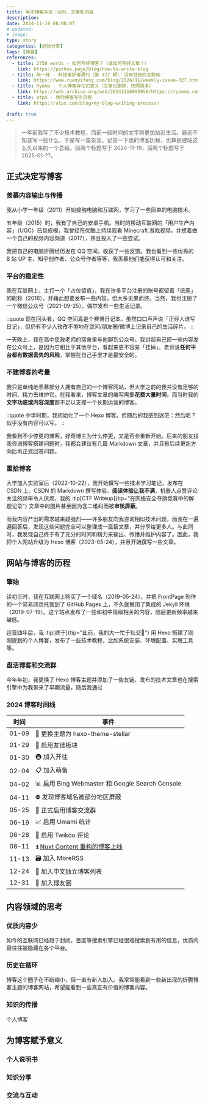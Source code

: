 ```yaml
---
title: 年末博客杂谈：动力、文章和内容
description:
date: 2024-11-19 08:08:07
# updated:
# image:
type: story
categories: [经验分享]
tags: [博客]
references:
  - title: 2750 words - 如何写好博客？（或如何写好文章？）
    link: https://pathos.page/blog/how-to-write-blog
  - title: 阮一峰 - 科技爱好者周刊（第 327 期）：没有链接的互联网
    link: https://www.ruanyifeng.com/blog/2024/11/weekly-issue-327.html
  - title: Ryoma - 个人博客存在的意义（文章已删除，快照版本）
    link: https://web.archive.org/web/20241116095958/https://ryooma.com/blog/why-start-personal-blogging/
  - title: atpX - 我的博客写作流程
    link: https://atpx.com/blog/my-blog-writing-process/

draft: true
---
```


> 一年前我写了不少技术教程，而前一段时间的文字则更加贴近生活。最近不知该写一些什么，于是写一篇杂谈，记录一下我的博客历程，也算是建站这么久以来的一个总结。前两个标题写于 2024-11-19，后两个标题写于 2025-01-??。

## 正式决定写博客

### 羡慕内容输出与传播

我从小学一年级（2011）开始接触电脑和互联网，学习了一些简单的电脑技术。

五年级（2015）时，我有了自己的安卓手机。当时的移动互联网的「用户生产内容」（UGC）已具规模，我曾经在优酷上持续观看 Minecraft 游戏视频，并想着做一个自己的视频内容频道（2017），并且投入了一些尝试。

我把自己的电脑折腾经历发在 QQ 空间，收获了一些反馈。我也看到一些优秀的 B 站 UP 主、知乎创作者、公众号作者等等，我羡慕他们能获得认可和关注。

### 平台的稳定性

我在互联网上，主打一个「占位留痕」，我在许多平台注册的账号都留着「纸鹿」的昵称（2016），并藉此想要发布一些内容，但大多无果而终。当然，我也注册了一个微信公众号（2021-09-25），偶尔发布一些生活记录。

::quote
现在回头看，QQ 空间真是个赛博日记本。虽然口口声声说「正经人谁写日记」，但仍有不少人孜孜不倦地在空间/朋友圈/微博上记录自己的生活碎片。
::

一天晚上，我在高中思政老师的宿舍里与他聊到公众号。我讲起自己把一些内容发在公众号上，是因为它相比于其他平台，看起来更不容易「挂掉」。老师说**任何平台都有数据丢失的风险**，掌握在自己手里才是最安全的。

### 不建博客的考量

我只是单纯地羡慕部分人拥有自己的一个博客网站，但大学之前的我并没有足够的时间、精力去维护它。在我看来，博客文章的编写需要**花费大量时间**，而当时我的**文字功底或内容深度**都不足以支撑一个长期运营的博客。

::quote
中学时期，我初始化了一个 Hexo 博客。但随后的我感到迷茫：然后呢？似乎没有内容可以写。
::

我看到不少停更的博客，好奇博主为什么停更，又是否会重新开始。后来的朋友找我咨询博客搭建问题时，我都会建议有几篇 Markdown 文章，并且有后续更新方向后再正式回答问题。

### 重拾博客

大学加入实验室后（2022-10-22），我开始撰写一些技术学习笔记，发布在 CSDN 上。CSDN 的 Markdown 撰写体验、**阅读体验让我不满**，机器人点赞评论关注的频率令人厌烦，我的 :tip[CTF Writeup]{tip="在网络安全夺旗竞赛中的解题记录"} 文章中的图片甚至因为含二维码而被**审核屏蔽**。

而我内容产出的需求越来越强烈——许多朋友向我咨询相似技术问题，而我在一遍遍回答后，发现这些问题完全可以整理成一篇篇文章，并分享给更多人。与此同时，我发现自己终于有了充分的时间和精力来输出、传播并维护内容了。因此，我把个人网站升级为 Hexo 博客（2023-05-24），并且开始撰写一些文章。

## 网站与博客的历程

### 肇始

读初三时，我在互联网上购买了一个域名（2019-05-24），并把 FrontPage 制作的一个简易网页托管到了 GitHub Pages 上，不久就换用了集成的 Jekyll 环境（2019-07-19）。这个站点发布了一些和初中班级相关的内容，随后更新频率越来越低。

运营四年后，我 :tip[终于]{tip="此前，我的大一忙于社交🥺"} 用 Hexo 搭建了刚刚提到的个人博客，发布了一些技术教程，比如系统安装、环境配置、实用工具等。

### 盘活博客和交流群

今年年初，我更换了 Hexo 博客主题并添加了一些友链，发布的技术文章也在搜索引擎中为我带来了早期流量。随后我通过

### 2024 博客时间线

| 时间  | 事件                                                   |
| :---: | ------------------------------------------------------ |
| 01-09 | 🎨 更换主题为 hexo-theme-stellar                        |
| 01-29 | 🔗 启用友链板块                                         |
| 01-30 | 🚇 加入开往                                             |
| 02-04 | 📋 加入萌备                                             |
| 04-02 | 📊 启用 Bing Webmaster 和 Google Search Console         |
| 04-11 | ⛔ 发现博客域名被部分地区屏蔽                           |
| 05-25 | 👥 正式启用博客交流群                                   |
| 06-19 | 📈 启用 Umami 统计                                      |
| 06-28 | 💬 启用 Twikoo 评论                                     |
| 08-11 | ⏫ [Nuxt Content 重构的博客上线](/2024/blog-using-nuxt) |
| 11-13 | 🗃️ 加入 MoreRSS                                         |
| 12-24 | 🧾 加入中文独立博客列表                                 |
| 12-31 | 📝 加入博友圈                                           |

## 内容领域的思考

### 优质内容少

如今的互联网已经趋于封闭，百度等搜索引擎已经很难搜索到有用的信息，优质内容往往被隐藏在各个平台。

### 历史在循环

博客这个圈子在不断缩小，但一直有新人加入。我常常能看到一些新出现的折腾博客主题的博客网站，希望能看到一些真正有价值的博客内容。

### 知识的传播

个人博客

## 为博客赋予意义

### 个人说明书

### 知识分享

### 交流与互动
